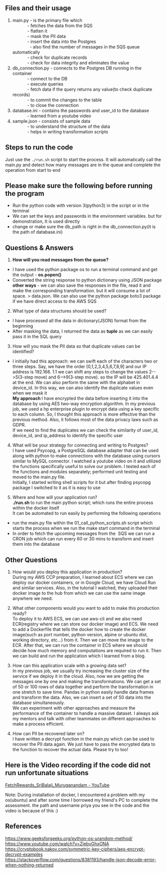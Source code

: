 ## Files and their usage
1. main.py - is the primary file which  <br>
            - fetches the data from the SQS <br>
            - flatten it <br>
            - mask the PII data <br>
            - insert the data into the Postgres<br>  
            - also find the number of messages in the SQS queue automatically<br>
            - check for duplicate records<br>
            - check for data integrity and eliminates the value <br>
2. db_connection.py - connects to the Postgres DB running in the container <br>
            - connect to the DB <br>
            - execute queries <br>
            - fetch data if the query returns any value(to check duplicate records) <br>
            - to commit the changes to the table <br>
            - to close the connection <br>
3. database.ini - contains the passwords and user_id to the database <br>
            - learned from a youtube video <br>
4. sample.json - consists of sample data <br>
            - to understand the structure of the data <br>
            - helps in writing transformation scripts <br>

## Steps to run the code
Just use the <code>./run.sh</code> script to start the process. It will automatically call the main.py and detect how many messages are in the queue and complete the operation from start to end <br>

## Please make sure the following before running the program
- Run the python code with version 3(python3) in the script or in the terminal <br>
- We can set the keys and passwords in the environment variables. but for demonstration, It is used directly <br>
- change or make sure the db_path is right in the db_connection.py(it is the path of database.ini) <br>

## Questions & Answers
1. <strong>How will you read messages from the queue?</strong>
- I have used the python package os to run a terminal command and get the output - <strong>os.popen()</strong> <br>
- Converted the string response to python dictionary using JSON package <br>
<strong>other ways</strong> - we can also save the responses in the file, read it and make the corresponding transformation. but it will consume a lot of space. <aws sqs command> > data.json. We can also use the python package boto3 package if we have direct access to the AWS SQS <br>

2. What type of data structures should be used? <br>
- I have processed all the data in dictionary(JSON) format from the beginning <br>
- After masking the data, I returned the data as <strong>tuple</strong> as we can easily pass it in the SQL query <br>

3. How will you mask the PII data so that duplicate values can be identified? <br>
- I initially had this approach: we can swift each of the characters two or three steps. Say, we have the order [0,1,2,3,4,5,6,7,8,9] and our IP address is 192.168. 1.1 we can shift any steps to change the values 2-->5(3-step move) and 6-->9(3-step move). so the IP will be 425.401.4.4 at the end. We can also perform the same with the alphabet in device_id. In this way, we can also identify the duplicate values even when we mask it <br>
<strong>My approach </strong> I have encrypted the data before inserting it into the database by using AES two-way encryption algorithm. In my previous job, we used a hp enterprise plugin to encrypt data using a key specific to each column. So, I thought this approach is more effective than the previous method. Also, it follows most of the data privacy laws such as GDPR. <br>
If we need to find the duplicates we can check the similarity of user_id, device_id, and ip_address to identify the specific user <br>

4. What will be your strategy for connecting and writing to Postgres? <br>
I have used Psycopg, a PostgreSQL database adapter that can be used along with python to make connections with the database using cursors similar to MySQL connector. I watched a youtube video on it and utilized the functions specifically useful to solve our problem. I tested each of the functions and modules separately; performed unit testing and moved to the main.py file. <br>
Initially, I started writing shell scripts for it but after finding psycopg package I switched to it as it is easy to use <br>

5. Where and how will your application run? <br>
<strong> ./run.sh </strong> to run the main python script; which runs the entire process within the docker itself <br>
It can be automated to run easily by performing the following operations <br>
- run the main.py file within the 01_call_python_scripts.sh script which starts the process when we run the make start command in the terminal <br>
- In order to fetch the upcoming messages from the  SQS we can run a CRON job which can run every 60 or 30 mins to transform and insert them into the database <br>

## Other Questions
1. How would you deploy this application in production? <br>
During my AWS CCP preparation, I learned about ECS where we can deploy our docker containers, or in Google Cloud, we have Cloud Run and similar services. Also, in the tutorial I watched, they uploaded their docker image to the hub from which we can use the same image anywhere we need. <br>

2. What other components would you want to add to make this production ready? <br>
To deploy it to AWS ECS, we can use aws-cli and we also need ECR(registry where we can store our docker image) and ECS. We need to add a Dockerfile that tells the docker how to create the docker image(such as port number, python version, alpine or ubuntu dist, working directory, etc...) from it. Then we can move the image to the ECR. After that, we can run the container in ECS where we should decide how much memory and computations are required to run it. Then we can build and run the application which I learned from a blog. <br>

3. How can this application scale with a growing data set?  <br>
In my previous job, we usually try increasing the cluster size of the service if we deploy it in the cloud. Also, now we are getting the messages one by one and making the transformations. We can get a set of 50 or 100 rows of data together and perform the transformation in one stretch to save time. Pandas in python easily handle data frames and transform the data. Also, we can insert a set of 50 data into the database simultaneously. <br>
We can experiment with other approaches and measure the performance of the container to handle a massive dataset. I always ask my mentors and talk with other teammates on different approaches to make a process efficient. <br>

4. How can PII be recovered later on? <br>
I have written a decrypt function in the main.py which can be used to recover the PII data again. We just have to pass the encrypted data to the function to recover the actual data. Please try to too! <br>

## Here is the Video recording if the code did not run unfortunate situations <br>
[FetchRewards_SriBalaji_Muruganandam - YouTube](https://youtu.be/DHnQPHiNX1o)

Note: During installation of docker, I encountered a problem with my os(ubuntu) and after some time I borrowed my friend's PC to complete the assessment. the path and username priya you see in the code and the video is because of this :) <br>

## References
https://www.geeksforgeeks.org/python-os-urandom-method/ <br>
https://www.youtube.com/watch?v=ZjebvGhxONA <br>
https://cryptobook.nakov.com/symmetric-key-ciphers/aes-encrypt-decrypt-examples <br>
https://stackoverflow.com/questions/8381193/handle-json-decode-error-when-nothing-returned <br>
